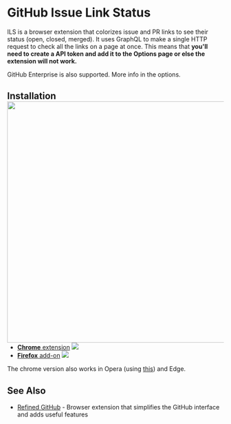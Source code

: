 # GitHub Issue Link Status

[badge-cws]: https://img.shields.io/chrome-web-store/v/nbiddhncecgemgccalnoanpnenalmkic.svg?label=
[badge-amo]: https://img.shields.io/amo/v/github-issue-link-status.svg?label=
[link-cws]: https://chrome.google.com/webstore/detail/github-issue-link-status/nbiddhncecgemgccalnoanpnenalmkic 'Version published on Chrome Web Store'
[link-amo]: https://addons.mozilla.org/en-US/firefox/addon/github-issue-link-status/ 'Version published on Mozilla Add-ons'

ILS is a browser extension that colorizes issue and PR links to see their status (open, closed, merged). It uses GraphQL to make a single HTTP request to check all the links on a page at once. This means that **you'll need to create a API token and add it to the Options page or else the extension will not work.**

GitHub Enterprise is also supported. More info in the options.

## Installation <img src="screenshot.png" align="right" width="560">

- [**Chrome** extension](https://chrome.google.com/webstore/detail/github-issue-link-status/nbiddhncecgemgccalnoanpnenalmkic) [![][badge-cws]][link-cws]
- [**Firefox** add-on](https://addons.mozilla.org/en-US/firefox/addon/github-issue-link-status/) [![][badge-amo]][link-amo]

The chrome version also works in Opera (using [this](https://addons.opera.com/en/extensions/details/download-chrome-extension-9/)) and Edge.

## See Also

- [Refined GitHub](https://github.com/sindresorhus/refined-github/) - Browser extension that simplifies the GitHub interface and adds useful features

